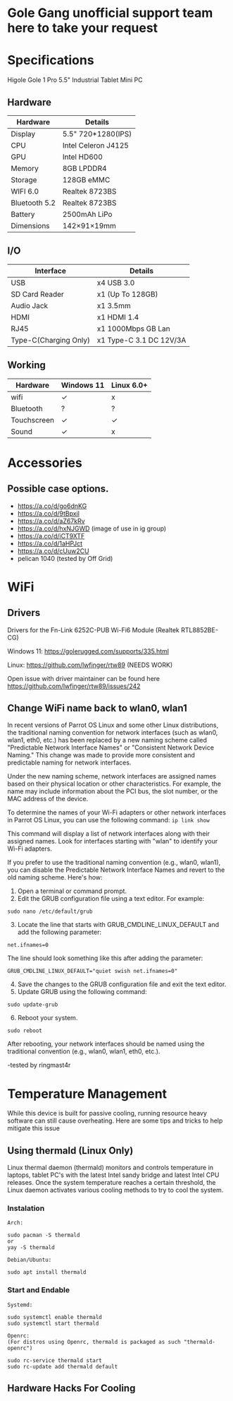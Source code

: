 # Gole Gang unofficial support team here to take your request



# Specifications 
Higole Gole 1 Pro 5.5" Industrial Tablet Mini PC

## Hardware
|   Hardware  |     Details       |  
|-------------|-------------------|
| Display     |  5.5" 720*1280(IPS)|
|    CPU      |  Intel Celeron J4125| 
|    GPU      |  Intel HD600     |
|   Memory   |  8GB LPDDR4       |
| Storage   |     128GB eMMC  |
| WIFI 6.0       | Realtek 8723BS    |
| Bluetooth 5.2   |  Realtek 8723BS   |
| Battery     |     2500mAh LiPo |
| Dimensions |  	142×91×19mm |

## I/O
|  Interface |    Details   |
|------------|---------------|
|   USB      |    x4 USB 3.0|
|  SD Card Reader |   x1 (Up To 128GB) |
|  Audio Jack |   x1 3.5mm   |
|   HDMI     |   x1 HDMI 1.4  |
|   RJ45    |    x1 1000Mbps GB Lan |
| Type-C(Charging Only) | x1 Type-C 3.1 DC 12V/3A |

## Working
| Hardware | Windows 11  |   Linux 6.0+  |
|---------|--------------|----------|
|  wifi   |  ✓           |    x     |
|Bluetooth|   ?          |    ?     |
|Touchscreen|  ✓         |   ✓      |
| Sound   |    ✓         |   x      |

# Accessories
## Possible case options.
- https://a.co/d/go6dnKG
- https://a.co/d/9tBpxil
- https://a.co/d/aZ67kRv
- https://a.co/d/hxNJGWD (image of use in ig group)
- https://a.co/d/iCT9XTF
- https://a.co/d/1aHPJct
- https://a.co/d/cUuw2CU
- pelican 1040 (tested by Off Grid)


# WiFi

## Drivers
Drivers for the Fn-Link 6252C-PUB Wi-Fi6 Module (Realtek RTL8852BE-CG)

Windows 11: https://golerugged.com/supports/335.html

Linux: https://github.com/lwfinger/rtw89 (NEEDS WORK)

Open issue with driver maintainer can be found here https://github.com/lwfinger/rtw89/issues/242


## Change WiFi name back to wlan0, wlan1 
In recent versions of Parrot OS Linux and some other Linux distributions, the traditional naming convention for network interfaces (such as wlan0, wlan1, eth0, etc.) has been replaced by a new naming scheme called "Predictable Network Interface Names" or "Consistent Network Device Naming." This change was made to provide more consistent and predictable naming for network interfaces.

Under the new naming scheme, network interfaces are assigned names based on their physical location or other characteristics. For example, the name may include information about the PCI bus, the slot number, or the MAC address of the device.

To determine the names of your Wi-Fi adapters or other network interfaces in Parrot OS Linux, you can use the following command:
```ip link show```



This command will display a list of network interfaces along with their assigned names. Look for interfaces starting with "wlan" to identify your Wi-Fi adapters.

If you prefer to use the traditional naming convention (e.g., wlan0, wlan1), you can disable the Predictable Network Interface Names and revert to the old naming scheme. Here's how:

1. Open a terminal or command prompt.
2. Edit the GRUB configuration file using a text editor. For example:
```
sudo nano /etc/default/grub
```

3. Locate the line that starts with GRUB_CMDLINE_LINUX_DEFAULT and add the following parameter:
``` 
net.ifnames=0
```
The line should look something like this after adding the parameter:
``` 
GRUB_CMDLINE_LINUX_DEFAULT="quiet swish net.ifnames=0"
```
4. Save the changes to the GRUB configuration file and exit the text editor.
5. Update GRUB using the following command:
``` 
sudo update-grub
```
6. Reboot your system.
```
sudo reboot
```
After rebooting, your network interfaces should be named using the traditional convention (e.g., wlan0, wlan1, eth0, etc.).

-tested by ringmast4r





# Temperature Management
While this device is built for passive cooling, running resource heavy software can still cause overheating. Here are some tips and tricks to help mitigate this issue

## Using thermald (Linux Only)
Linux thermal daemon (thermald) monitors and controls temperature in laptops, tablet PC's with the latest Intel sandy bridge and latest Intel CPU releases. Once the system temperature reaches a certain threshold, the Linux daemon activates various cooling methods to try to cool the system.
### Instalation
```
Arch:

sudo pacman -S thermald
or
yay -S thermald

Debian/Ubuntu:

sudo apt install thermald
```
### Start and Endable
```
Systemd:

sudo systemctl enable thermald
sudo systemctl start thermald

Openrc:
(For distros using Openrc, thermald is packaged as such "thermald-openrc")

sudo rc-service thermald start
sudo rc-update add thermald default
```
## Hardware Hacks For Cooling




